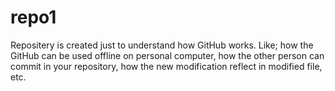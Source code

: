 # repo1

Repositery is created just to understand how GitHub works. Like; how the GitHub can be used offline on personal computer,
how the other person can commit in your repository, how the new modification reflect in modified file, etc.
